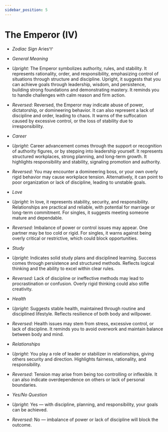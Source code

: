 ```yaml
---
sidebar_position: 5
---
```


# The Emperor (IV)

- *Zodiac Sign* Aries♈️
- *General Meaning*
- *Upright:* The Emperor symbolizes authority, rules, and stability. It represents rationality, order, and responsibility, emphasizing control of situations through structure and discipline. Upright, it suggests that you can achieve goals through leadership, wisdom, and persistence, building strong foundations and demonstrating mastery. It reminds you to handle challenges with calm reason and firm action.
- *Reversed:* Reversed, the Emperor may indicate abuse of power, dictatorship, or domineering behavior. It can also represent a lack of discipline and order, leading to chaos. It warns of the suffocation caused by excessive control, or the loss of stability due to irresponsibility.
- *Career*
- *Upright:* Career advancement comes through the support or recognition of authority figures, or by stepping into leadership yourself. It represents structured workplaces, strong planning, and long-term growth. It highlights responsibility and stability, signaling promotion and authority.
- *Reversed:* You may encounter a domineering boss, or your own overly rigid behavior may cause workplace tension. Alternatively, it can point to poor organization or lack of discipline, leading to unstable goals.
- *Love*
- *Upright:* In love, it represents stability, security, and responsibility. Relationships are practical and reliable, with potential for marriage or long-term commitment. For singles, it suggests meeting someone mature and dependable.
- *Reversed:* Imbalance of power or control issues may appear. One partner may be too cold or rigid. For singles, it warns against being overly critical or restrictive, which could block opportunities.
- *Study*
- *Upright:* Indicates solid study plans and disciplined learning. Success comes through persistence and structured methods. Reflects logical thinking and the ability to excel within clear rules.
- *Reversed:* Lack of discipline or ineffective methods may lead to procrastination or confusion. Overly rigid thinking could also stifle creativity.
- *Health*
- *Upright:* Suggests stable health, maintained through routine and disciplined lifestyle. Reflects resilience of both body and willpower.
- *Reversed:* Health issues may stem from stress, excessive control, or lack of discipline. It reminds you to avoid overwork and maintain balance between body and mind.
- *Relationships*
- *Upright:* You play a role of leader or stabilizer in relationships, giving others security and direction. Highlights fairness, rationality, and responsibility.
- *Reversed:* Tension may arise from being too controlling or inflexible. It can also indicate overdependence on others or lack of personal boundaries.

- *Yes/No Question*
- *Upright:* Yes — with discipline, planning, and responsibility, your goals can be achieved.
- *Reversed:* No — imbalance of power or lack of discipline will block the outcome.
